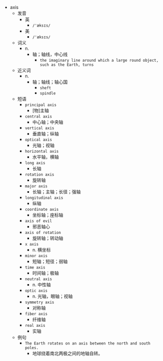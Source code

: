 - axis
  - 发音
    - 英
      - `/'æksɪs/`
    - 美
      - `/'æksɪs/`
  - 词义
    - n.
      - 轴；轴线，中心线
        - `the imaginary line around which a large round object, such as the Earth, turns`
  - 近义词
    - n.
      - 轴；轴线；轴心国
        - `sheft`
        - `spindle`
  - 短语
    - `principal axis`
      - [物]主轴 
    - `central axis`
      - 中心轴；中央轴 
    - `vertical axis`
      - 垂直轴；纵轴 
    - `optical axis`
      - 光轴；视轴 
    - `horizontal axis`
      - 水平轴，横轴 
    - `long axis`
      - 长轴 
    - `rotation axis`
      - 旋转轴 
    - `major axis`
      - 长轴；主轴；长径；强轴 
    - `longitudinal axis`
      - 纵轴 
    - `coordinate axis`
      - 坐标轴；座标轴 
    - `axis of evil`
      - 邪恶轴心 
    - `axis of rotation`
      - 旋转轴；转动轴 
    - `x axis`
      - n. 横坐标 
    - `minor axis`
      - 短轴；短径；弱轴 
    - `time axis`
      - 时间轴；极轴 
    - `neutral axis`
      - n. 中性轴 
    - `optic axis`
      - n. 光轴，眼轴；视轴 
    - `symmetry axis`
      - 对称轴 
    - `fiber axis`
      - 纤维轴 
    - `real axis`
      - 实轴 
  - 例句
    - `The Earth rotates on an axis between the north and south poles.`
      - 地球绕着南北两极之间的地轴自转。

